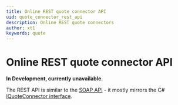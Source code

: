 ```yaml
---
title: Online REST quote connector API
uid: quote_connector_rest_api
description: Online REST quote connectors
author: xt1
keywords: quote
---
```


# Online REST quote connector API

**In Development, currently unavailable.**

The REST API is similar to the [SOAP API](soap-quote-connector-api.md) - it mostly mirrors the C# [IQuoteConnector interface](../api/iquoteconnector.md).
